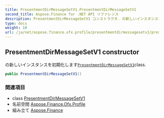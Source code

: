 ```yaml
---
title: PresentmentDirMessageSetV1.PresentmentDirMessageSetV1
second_title: Aspose.Finance for .NET API リファレンス
description: PresentmentDirMessageSetV1 コンストラクタ. の新しいインスタンスを初期化しますPresentmentDirMessageSetV1class.
type: docs
weight: 10
url: /ja/net/aspose.finance.ofx.profile/presentmentdirmessagesetv1/presentmentdirmessagesetv1/
---
```

## PresentmentDirMessageSetV1 constructor

の新しいインスタンスを初期化します[`PresentmentDirMessageSetV1`](../)class.

```csharp
public PresentmentDirMessageSetV1()
```

### 関連項目

* class [PresentmentDirMessageSetV1](../)
* 名前空間 [Aspose.Finance.Ofx.Profile](../../presentmentdirmessagesetv1/)
* 組み立て [Aspose.Finance](../../../)


